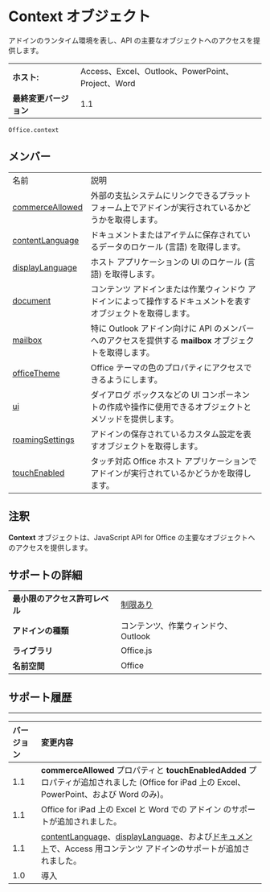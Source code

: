 
# <a name="context-object"></a>Context オブジェクト
アドインのランタイム環境を表し、API の主要なオブジェクトへのアクセスを提供します。

|||
|:-----|:-----|
|**ホスト:**|Access、Excel、Outlook、PowerPoint、Project、Word|
|**最終変更バージョン**|1.1|

```
Office.context
```


## <a name="members"></a>メンバー

|||
|:-----|:-----|
|名前|説明|
|[commerceAllowed](../../reference/shared/office.context.commerceallowed.md)|外部の支払システムにリンクできるプラットフォーム上でアドインが実行されているかどうかを取得します。|
|[contentLanguage](../../reference/shared/office.context.contentlanguage.md)|ドキュメントまたはアイテムに保存されているデータのロケール (言語) を取得します。|
|[displayLanguage](../../reference/shared/office.context.displaylanguage.md)|ホスト アプリケーションの UI のロケール (言語) を取得します。|
|[document](../../reference/shared/office.context.document.md)|コンテンツ アドインまたは作業ウィンドウ アドインによって操作するドキュメントを表すオブジェクトを取得します。|
|[mailbox](../../reference/shared/office.context.mailbox.md)|特に Outlook アドイン向けに API のメンバーへのアクセスを提供する **mailbox** オブジェクトを取得します。|
|[officeTheme](../../reference/shared/office.context.officetheme.md)|Office テーマの色のプロパティにアクセスできるようにします。|
|[ui](../../reference/shared/officeui)|ダイアログ ボックスなどの UI コンポーネントの作成や操作に使用できるオブジェクトとメソッドを提供します。|
|[roamingSettings](../../reference/shared/office.context.roamingsettings.md)|アドインの保存されているカスタム設定を表すオブジェクトを取得します。|
|[touchEnabled](../../reference/shared/office.context.touchenabled.md)|タッチ対応 Office ホスト アプリケーションでアドインが実行されているかどうかを取得します。|

## <a name="remarks"></a>注釈

**Context** オブジェクトは、JavaScript API for Office の主要なオブジェクトへのアクセスを提供します。


## <a name="support-details"></a>サポートの詳細



|||
|:-----|:-----|
|**最小限のアクセス許可レベル**|[制限あり](../../docs/develop/requesting-permissions-for-api-use-in-content-and-task-pane-add-ins.md)|
|**アドインの種類**|コンテンツ、作業ウィンドウ、Outlook|
|**ライブラリ**|Office.js|
|**名前空間**|Office|

## <a name="support-history"></a>サポート履歴



****


|**バージョン**|**変更内容**|
|:-----|:-----|
|1.1|**commerceAllowed** プロパティと **touchEnabledAdded** プロパティが追加されました (Office for iPad 上の Excel、PowerPoint、および Word のみ)。|
|1.1|Office for iPad 上の Excel と Word での アドイン のサポートが追加されました。|
|1.1|[contentLanguage](../../reference/shared/office.context.contentlanguage.md)、[displayLanguage](../../reference/shared/office.context.displaylanguage.md)、および[ドキュメント](../../reference/shared/office.context.document.md)で、Access 用コンテンツ アドインのサポートが追加されました。|
|1.0|導入|
